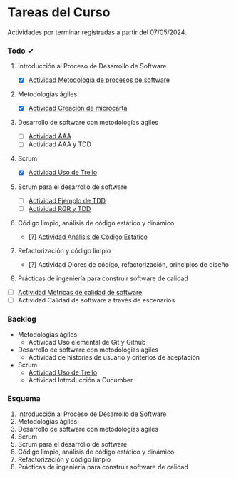 # Tareas del Curso

Actividades por terminar registradas a partir del 07/05/2024.

### Todo ✓
1. Introducción al Proceso de Desarrollo de Software
   - [x] [Actividad Metodología de procesos de software](https://github.com/Jxtrex/CC3S2_2024-1-RepositorioGrupo1/blob/main/Actividad%201/ACTIVIDAD.md)
  
2. Metodologías ágiles
   - [x] [Actividad Creación de microcarta](https://github.com/Jxtrex/CC3S2_2024-1-RepositorioGrupo1/blob/main/Actividad%202/Microcarta.md)
  
3.  Desarrollo de software con metodologías ágiles
    - [ ] [Actividad AAA](Desarrollo%20de%20software%20con%20metodologias%20agiles/Actividad%20AAA/ActividadAAA/)
    - [ ] Actividad AAA y TDD
  
4. Scrum
   - [x] [Actividad Uso de Trello](https://univirtual.uni.pe/pluginfile.php/619805/mod_resource/content/1/Actividad-Trello.pdf)
  
5. Scrum para el desarrollo de software
    - [ ] [Actividad Ejemplo de TDD](Scrum%20para%20el%20desarrollo%20del%20software/Actividad%20Ejemplo%20de%20TDD/)
    - [ ] [Actividad RGR y TDD](Scrum%20para%20el%20desarrollo%20del%20software/Actividad%20RGR%20y%20TDD/)
  
6. Código limpio, análisis de código estático y dinámico
    - [?] [Actividad Análisis de Código Estático](Codigo%20limpio,%20analisis%20de%20codigo%20estatico%20y%20dinamico/Actividad%20Analisis%20de%20codigo%20estatico/) 

7. Refactorización y código limpio
    - [?] Actividad Olores de código, refactorización, principios de diseño

8. Prácticas de ingeniería para construir software de calidad
  - [ ] [Actividad Metricas de calidad de software](../NOTAS%20PERSONALES/Semana%209/NOTAS%20PERSONALES.md)
  - [ ] Actividad Calidad de software a través de escenarios
### Backlog
- Metodologías ágiles
  - Actividad Uso elemental de Git y Github
- Desarrollo de software con metodologías ágiles
  - Actividad de historias de usuario y criterios de aceptación
- Scrum
  - [Actividad Uso de Trello](https://univirtual.uni.pe/pluginfile.php/619805/mod_resource/content/1/Actividad-Trello.pdf)
  - Actividad Introducción a Cucumber
  
### Esquema
1. Introducción al Proceso de Desarrollo de Software
2. Metodologías ágiles
3. Desarrollo de software con metodologías ágiles
4. Scrum
5. Scrum para el desarrollo de software
6. Código limpio, análisis de código estático y dinámico
7. Refactorización y código limpio
8. Prácticas de ingeniería para construir software de calidad
